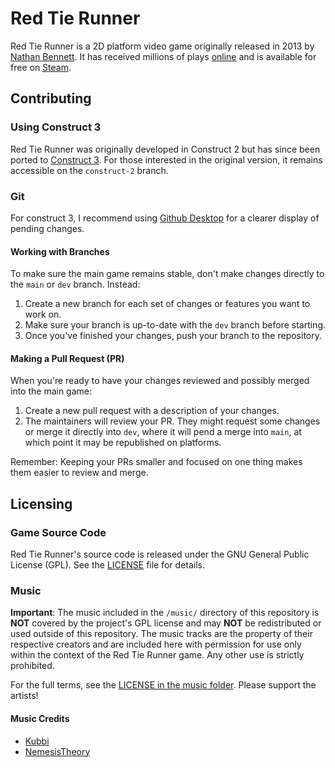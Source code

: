 # Red Tie Runner
Red Tie Runner is a 2D platform video game originally released in 2013 by [Nathan Bennett](https://nlb.dev). It has received millions of plays [online](https://www.construct.net/en/free-online-games/red-tie-runner-1463/play) and is available for free on [Steam](https://store.steampowered.com/app/391150/Red_Tie_Runner/). 

## Contributing

### Using Construct 3

Red Tie Runner was originally developed in Construct 2 but has since been ported to [Construct 3](https://www.construct.net/en). For those interested in the original version, it remains accessible on the `construct-2` branch.

### Git 
For construct 3, I recommend using [Github Desktop](https://desktop.github.com/) for a clearer display of pending changes.

#### Working with Branches
To make sure the main game remains stable, don't make changes directly to the `main` or `dev` branch. Instead:

1. Create a new branch for each set of changes or features you want to work on.
2. Make sure your branch is up-to-date with the `dev` branch before starting.
3. Once you've finished your changes, push your branch to the repository.

#### Making a Pull Request (PR)
When you're ready to have your changes reviewed and possibly merged into the main game:

1. Create a new pull request with a description of your changes.
2. The maintainers  will review your PR. They might request some changes or merge it directly into `dev`, where it will pend a merge into `main`, at which point it may be republished on platforms.

Remember: Keeping your PRs smaller and focused on one thing makes them easier to review and merge.

## Licensing

### Game Source Code

Red Tie Runner's source code is released under the GNU General Public License (GPL). See the [LICENSE](LICENSE) file for details.

### Music

**Important**: The music included in the `/music/` directory of this repository is **NOT** covered by the project's GPL license and may **NOT** be redistributed or used outside of this repository. The music tracks are the property of their respective creators and are included here with permission for use only within the context of the Red Tie Runner game. Any other use is strictly prohibited.

For the full terms, see the [LICENSE in the music folder](music/LICENSE). Please support the artists!

#### Music Credits

- [Kubbi](https://kubbi.bandcamp.com/)
- [NemesisTheory](https://nemesistheory.newgrounds.com/)
